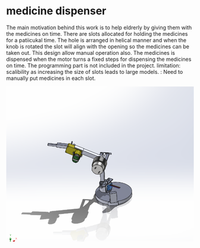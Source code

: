 # medicine dispenser

The main motivation behind this work is to help eldrerly by giving them with the medicines on time. There are slots allocated for holding the medicines for a patiicukal time. The hole is arranged in helical manner and when the knob is rotated the slot will align with the opening so the medicines can be taken out. This design allow manual operation also. The medicines is dispensed when the motor turns a fixed steps for dispensing the medicines on time. The programming part is not included in the project. 
limitation: scalibility as increasing the size of slots leads to large models. 
          : Need to manually put medicines in each slot.
          
![alt text](https://github.com/raj-akhil-1/3-axis_robotic_hand/blob/main/Results/isometric_view.png)
